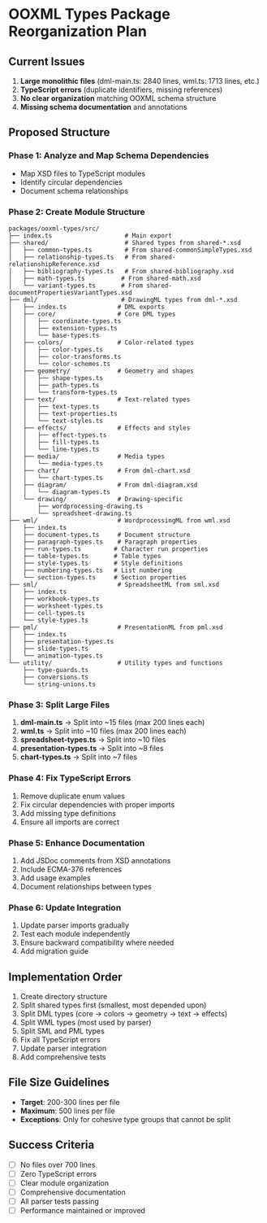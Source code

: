 # OOXML Types Package Reorganization Plan

## Current Issues
1. **Large monolithic files** (dml-main.ts: 2840 lines, wml.ts: 1713 lines, etc.)
2. **TypeScript errors** (duplicate identifiers, missing references)
3. **No clear organization** matching OOXML schema structure
4. **Missing schema documentation** and annotations

## Proposed Structure

### Phase 1: Analyze and Map Schema Dependencies
- Map XSD files to TypeScript modules
- Identify circular dependencies
- Document schema relationships

### Phase 2: Create Module Structure
```
packages/ooxml-types/src/
├── index.ts                    # Main export
├── shared/                     # Shared types from shared-*.xsd
│   ├── common-types.ts         # From shared-commonSimpleTypes.xsd
│   ├── relationship-types.ts   # From shared-relationshipReference.xsd
│   ├── bibliography-types.ts   # From shared-bibliography.xsd
│   ├── math-types.ts          # From shared-math.xsd
│   └── variant-types.ts       # From shared-documentPropertiesVariantTypes.xsd
├── dml/                       # DrawingML types from dml-*.xsd
│   ├── index.ts              # DML exports
│   ├── core/                 # Core DML types
│   │   ├── coordinate-types.ts
│   │   ├── extension-types.ts
│   │   └── base-types.ts
│   ├── colors/               # Color-related types
│   │   ├── color-types.ts
│   │   ├── color-transforms.ts
│   │   └── color-schemes.ts
│   ├── geometry/             # Geometry and shapes
│   │   ├── shape-types.ts
│   │   ├── path-types.ts
│   │   └── transform-types.ts
│   ├── text/                 # Text-related types
│   │   ├── text-types.ts
│   │   ├── text-properties.ts
│   │   └── text-styles.ts
│   ├── effects/              # Effects and styles
│   │   ├── effect-types.ts
│   │   ├── fill-types.ts
│   │   └── line-types.ts
│   ├── media/                # Media types
│   │   └── media-types.ts
│   ├── chart/                # From dml-chart.xsd
│   │   └── chart-types.ts
│   ├── diagram/              # From dml-diagram.xsd
│   │   └── diagram-types.ts
│   └── drawing/              # Drawing-specific
│       ├── wordprocessing-drawing.ts
│       └── spreadsheet-drawing.ts
├── wml/                      # WordprocessingML from wml.xsd
│   ├── index.ts
│   ├── document-types.ts     # Document structure
│   ├── paragraph-types.ts    # Paragraph properties
│   ├── run-types.ts         # Character run properties
│   ├── table-types.ts       # Table types
│   ├── style-types.ts       # Style definitions
│   ├── numbering-types.ts   # List numbering
│   └── section-types.ts     # Section properties
├── sml/                      # SpreadsheetML from sml.xsd
│   ├── index.ts
│   ├── workbook-types.ts
│   ├── worksheet-types.ts
│   ├── cell-types.ts
│   └── style-types.ts
├── pml/                      # PresentationML from pml.xsd
│   ├── index.ts
│   ├── presentation-types.ts
│   ├── slide-types.ts
│   └── animation-types.ts
└── utility/                  # Utility types and functions
    ├── type-guards.ts
    ├── conversions.ts
    └── string-unions.ts
```

### Phase 3: Split Large Files
1. **dml-main.ts** → Split into ~15 files (max 200 lines each)
2. **wml.ts** → Split into ~10 files (max 200 lines each)
3. **spreadsheet-types.ts** → Split into ~10 files
4. **presentation-types.ts** → Split into ~8 files
5. **chart-types.ts** → Split into ~7 files

### Phase 4: Fix TypeScript Errors
1. Remove duplicate enum values
2. Fix circular dependencies with proper imports
3. Add missing type definitions
4. Ensure all imports are correct

### Phase 5: Enhance Documentation
1. Add JSDoc comments from XSD annotations
2. Include ECMA-376 references
3. Add usage examples
4. Document relationships between types

### Phase 6: Update Integration
1. Update parser imports gradually
2. Test each module independently
3. Ensure backward compatibility where needed
4. Add migration guide

## Implementation Order
1. Create directory structure
2. Split shared types first (smallest, most depended upon)
3. Split DML types (core → colors → geometry → text → effects)
4. Split WML types (most used by parser)
5. Split SML and PML types
6. Fix all TypeScript errors
7. Update parser integration
8. Add comprehensive tests

## File Size Guidelines
- **Target**: 200-300 lines per file
- **Maximum**: 500 lines per file
- **Exceptions**: Only for cohesive type groups that cannot be split

## Success Criteria
- [ ] No files over 700 lines
- [ ] Zero TypeScript errors
- [ ] Clear module organization
- [ ] Comprehensive documentation
- [ ] All parser tests passing
- [ ] Performance maintained or improved